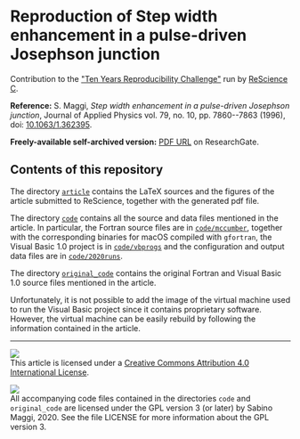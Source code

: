 # Reproduction of Step width enhancement in a pulse-driven Josephson junction

Contribution to the ["Ten Years Reproducibility Challenge"](https://github.com/ReScience/ten-years) run by [ReScience C](https://rescience.github.io/).

**Reference:** S. Maggi, _Step width enhancement in a pulse-driven Josephson junction_, Journal of Applied Physics vol. 79, no. 10, pp. 7860--7863 (1996), doi: [10.1063/1.362395](https://aip.scitation.org/doi/10.1063/1.362395).

**Freely-available self-archived version:** [PDF URL](https://www.researchgate.net/publication/224485645_Step_width_enhancement_in_a_pulse-driven_Josephson_junction) on ResearchGate.


## Contents of this repository

The directory [`article`](https://github.com/sabinomaggi/ten-years-challenge-pulsed-drive/tree/submission/article) contains the LaTeX sources and the figures of the article submitted to ReScience, together with the generated pdf file.

The directory [`code`](https://github.com/sabinomaggi/ten-years-challenge-pulsed-drive/tree/submission/code) contains all the source and data files mentioned in the article. 
In particular, the Fortran source files are in [`code/mccumber`](https://github.com/sabinomaggi/ten-years-challenge-pulsed-drive/tree/submission/code/mccumber), together with the corresponding binaries for macOS compiled with `gfortran`, the Visual Basic 1.0 project is in [`code/vbprogs`](https://github.com/sabinomaggi/ten-years-challenge-pulsed-drive/tree/submission/code/vbprogs) and the configuration and output data files are in [`code/2020runs`](https://github.com/sabinomaggi/ten-years-challenge-pulsed-drive/tree/submission/code/2020runs).

The directory [`original_code`](https://github.com/sabinomaggi/ten-years-challenge-pulsed-drive/tree/submission/original_code) contains the original Fortran and Visual Basic 1.0 source files mentioned in the article.

Unfortunately, it is not possible to add the image of the virtual machine used to run the Visual Basic project since it contains proprietary software. However, the virtual machine can be easily rebuild by following the information contained in the article.

---

[<img src="https://i.creativecommons.org/l/by/4.0/88x31.png">](http://creativecommons.org/licenses/by/4.0/)  
This article is licensed under a [Creative Commons Attribution 4.0 International License](http://creativecommons.org/licenses/by/4.0/).

[<img src="https://www.gnu.org/graphics/gplv3-88x31.png">](https://www.gnu.org/licenses/gpl-3.0.html)  
All accompanying code files contained in the directories `code` and `original_code` are licensed under the GPL version 3 (or later) by Sabino Maggi, 2020. See the file LICENSE for more information about the GPL version 3.
